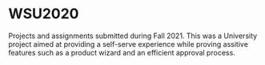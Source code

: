 # WSU2020
Projects and assignments submitted during Fall 2021.
This was a University project aimed at providing a self-serve experience while proving assitive features such as a product wizard and an efficient approval process.
